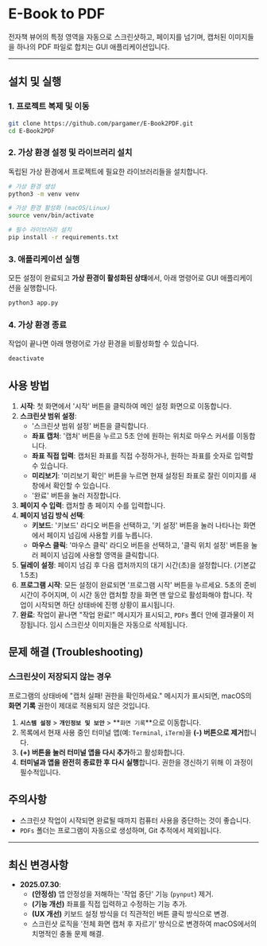 # E-Book to PDF

전자책 뷰어의 특정 영역을 자동으로 스크린샷하고, 페이지를 넘기며, 캡처된 이미지들을 하나의 PDF 파일로 합치는 GUI 애플리케이션입니다.

---

## 설치 및 실행

### 1. 프로젝트 복제 및 이동
```bash
git clone https://github.com/pargamer/E-Book2PDF.git
cd E-Book2PDF
```

### 2. 가상 환경 설정 및 라이브러리 설치
독립된 가상 환경에서 프로젝트에 필요한 라이브러리들을 설치합니다.
```bash
# 가상 환경 생성
python3 -m venv venv

# 가상 환경 활성화 (macOS/Linux)
source venv/bin/activate

# 필수 라이브러리 설치
pip install -r requirements.txt
```

### 3. 애플리케이션 실행
모든 설정이 완료되고 **가상 환경이 활성화된 상태**에서, 아래 명령어로 GUI 애플리케이션을 실행합니다.
```bash
python3 app.py
```

### 4. 가상 환경 종료
작업이 끝나면 아래 명령어로 가상 환경을 비활성화할 수 있습니다.
```bash
deactivate
```

## 사용 방법

1.  **시작**: 첫 화면에서 '시작' 버튼을 클릭하여 메인 설정 화면으로 이동합니다.
2.  **스크린샷 범위 설정**:
    - '스크린샷 범위 설정' 버튼을 클릭합니다.
    - **좌표 캡처**: '캡처' 버튼을 누르고 5초 안에 원하는 위치로 마우스 커서를 이동합니다.
    - **좌표 직접 입력**: 캡처된 좌표를 직접 수정하거나, 원하는 좌표를 숫자로 입력할 수 있습니다.
    - **미리보기**: '미리보기 확인' 버튼을 누르면 현재 설정된 좌표로 잘린 이미지를 새 창에서 확인할 수 있습니다.
    - '완료' 버튼을 눌러 저장합니다.
3.  **페이지 수 입력**: 캡처할 총 페이지 수를 입력합니다.
4.  **페이지 넘김 방식 선택**:
    - **키보드**: '키보드' 라디오 버튼을 선택하고, '키 설정' 버튼을 눌러 나타나는 화면에서 페이지 넘김에 사용할 키를 누릅니다.
    - **마우스 클릭**: '마우스 클릭' 라디오 버튼을 선택하고, '클릭 위치 설정' 버튼을 눌러 페이지 넘김에 사용할 영역을 클릭합니다.
5.  **딜레이 설정**: 페이지 넘김 후 다음 캡처까지의 대기 시간(초)을 설정합니다. (기본값 1.5초)
6.  **프로그램 시작**: 모든 설정이 완료되면 '프로그램 시작' 버튼을 누르세요. 5초의 준비 시간이 주어지며, 이 시간 동안 캡처할 창을 화면 맨 앞으로 활성화해야 합니다. 작업이 시작되면 하단 상태바에 진행 상황이 표시됩니다.
7.  **완료**: 작업이 끝나면 "작업 완료!" 메시지가 표시되고, `PDFs` 폴더 안에 결과물이 저장됩니다. 임시 스크린샷 이미지들은 자동으로 삭제됩니다.

## 문제 해결 (Troubleshooting)

### 스크린샷이 저장되지 않는 경우
프로그램의 상태바에 "캡처 실패! 권한을 확인하세요." 메시지가 표시되면, macOS의 **화면 기록** 권한이 제대로 적용되지 않은 것입니다.
1.  **`시스템 설정`** > **`개인정보 및 보안`** > **`화면 기록`**으로 이동합니다.
2.  목록에서 현재 사용 중인 터미널 앱(예: `Terminal`, `iTerm`)을 **(-) 버튼으로 제거**합니다.
3.  **(+) 버튼을 눌러 터미널 앱을 다시 추가**하고 활성화합니다.
4.  **터미널과 앱을 완전히 종료한 후 다시 실행**합니다. 권한을 갱신하기 위해 이 과정이 필수적입니다.

## 주의사항
- 스크린샷 작업이 시작되면 완료될 때까지 컴퓨터 사용을 중단하는 것이 좋습니다.
- `PDFs` 폴더는 프로그램이 자동으로 생성하며, Git 추적에서 제외됩니다.

---
## 최신 변경사항
- **2025.07.30**:
    - **(안정성)** 앱 안정성을 저해하는 '작업 중단' 기능 (`pynput`) 제거.
    - **(기능 개선)** 좌표를 직접 입력하고 수정하는 기능 추가.
    - **(UX 개선)** 키보드 설정 방식을 더 직관적인 버튼 클릭 방식으로 변경.
    - 스크린샷 로직을 '전체 화면 캡처 후 자르기' 방식으로 변경하여 macOS에서의 치명적인 충돌 문제 해결.